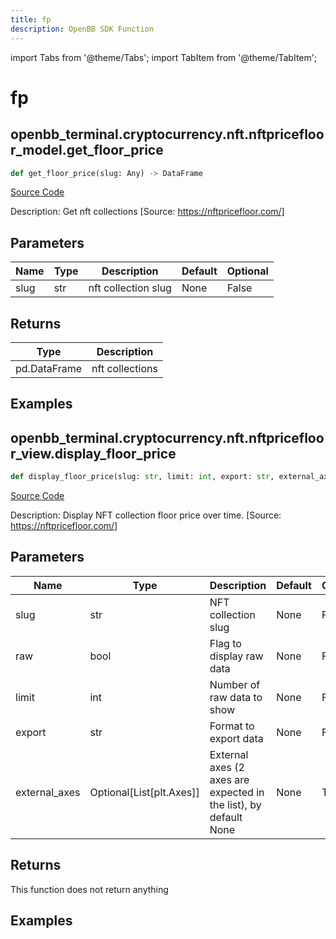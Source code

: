 ```yaml
---
title: fp
description: OpenBB SDK Function
---
```


import Tabs from '@theme/Tabs';
import TabItem from '@theme/TabItem';

# fp

<Tabs>
<TabItem value="model" label="Model" default>

## openbb_terminal.cryptocurrency.nft.nftpricefloor_model.get_floor_price

```python title='openbb_terminal/cryptocurrency/nft/nftpricefloor_model.py'
def get_floor_price(slug: Any) -> DataFrame
```
[Source Code](https://github.com/OpenBB-finance/OpenBBTerminal/tree/main/openbb_terminal/cryptocurrency/nft/nftpricefloor_model.py#L46)

Description: Get nft collections [Source: https://nftpricefloor.com/]

## Parameters

| Name | Type | Description | Default | Optional |
| ---- | ---- | ----------- | ------- | -------- |
| slug | str | nft collection slug | None | False |

## Returns

| Type | Description |
| ---- | ----------- |
| pd.DataFrame | nft collections |

## Examples



</TabItem>
<TabItem value="view" label="View">

## openbb_terminal.cryptocurrency.nft.nftpricefloor_view.display_floor_price

```python title='openbb_terminal/cryptocurrency/nft/nftpricefloor_view.py'
def display_floor_price(slug: str, limit: int, export: str, external_axes: Optional[List[matplotlib.axes._axes.Axes]], raw: bool) -> None
```
[Source Code](https://github.com/OpenBB-finance/OpenBBTerminal/tree/main/openbb_terminal/cryptocurrency/nft/nftpricefloor_view.py#L88)

Description: Display NFT collection floor price over time. [Source: https://nftpricefloor.com/]

## Parameters

| Name | Type | Description | Default | Optional |
| ---- | ---- | ----------- | ------- | -------- |
| slug | str | NFT collection slug | None | False |
| raw | bool | Flag to display raw data | None | False |
| limit | int | Number of raw data to show | None | False |
| export | str | Format to export data | None | False |
| external_axes | Optional[List[plt.Axes]] | External axes (2 axes are expected in the list), by default None | None | True |

## Returns

This function does not return anything

## Examples



</TabItem>
</Tabs>